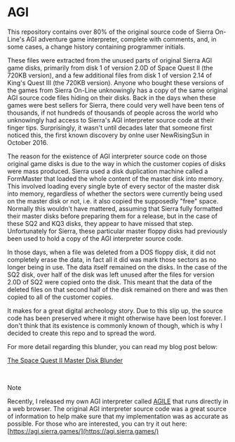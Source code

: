 # AGI
This repository contains over 80% of the original source code of Sierra On-Line's AGI adventure game interpreter, complete with comments, and, in some cases, a change history containing programmer initials.

These files were extracted from the unused parts of original Sierra AGI game disks, primarily from disk 1 of version 2.0D of Space Quest II (the 720KB version), and a few additional files from disk 1 of version 2.14 of King's Quest III (the 720KB version). Anyone who bought these versions of the games from Sierra On-Line unknowingly has a copy of the same original AGI source code files hiding on their disks. Back in the days when these games were best sellers for Sierra, there could very well have been tens of thousands, if not hundreds of thousands of people across the world who unknowingly had access to Sierra's AGI interpreter source code at their finger tips. Surprisingly, it wasn't until decades later that someone first noticed this, the first known discovery by onlne user NewRisingSun in October 2016.

The reason for the existence of AGI interpreter source code on those original game disks is due to the way in which the customer copies of disks were mass produced. Sierra used a disk duplication machine called a FormMaster that loaded the whole content of the master disk into memory. This involved loading every single byte of every sector of the master disk into memory, regardless of whether the sectors were currently being used on the master disk or not, i.e. it also copied the supposedly "free" space. Normally this wouldn't have mattered, assuming that Sierra fully formatted their master disks before preparing them for a release, but in the case of these SQ2 and KQ3 disks, they appear to have missed that step. Unfortunately for Sierra, these particular master floppy disks had previously been used to hold a copy of the AGI interpreter source code.

In those days, when a file was deleted from a DOS floppy disk, it did not completely erase the data, in fact all it did was mark those sectors as no longer being in use. The data itself remained on the disks. In the case of the SQ2 disk, over half of the disk was left unused after the files for version 2.0D of SQ2 were copied onto the disk. This meant that the data of the deleted files on that second half of the disk remained on there and was then copied to all of the customer copies.

It makes for a great digital archeology story. Due to this slip up, the source code has been preserved where it might otherwise have been lost forever. I don't think that its existence is commonly known of though, which is why I decided to create this repo and to spread the word.

For more detail regarding this blunder, you can read my blog post below: 

[The Space Quest II Master Disk Blunder](https://lanceewing.github.io/blog/sierra/agi/sq2/2024/05/22/do-you-own-this-space-quest-2-disk.html)

<br>

> [!NOTE]
> Recently, I released my own AGI interpreter called [AGILE](https://github.com/lanceewing/agile-gdx) that runs directly in a web browser. The original AGI interpreter source code was a great source of information to help make sure that my implementation was as accurate as possible. For those who are interested, you can try it out here: [https://agi.sierra.games/](https://agi.sierra.games/)

